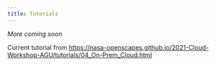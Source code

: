 ```yaml
---
title: Tutorials
---
```


*More coming soon*

Current tutorial from <https://nasa-openscapes.github.io/2021-Cloud-Workshop-AGU/tutorials/04_On-Prem_Cloud.html>